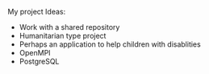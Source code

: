 My project Ideas:
* Work with a shared repository
* Humanitarian type project
* Perhaps an application to help children with disablities 
* OpenMPI
* PostgreSQL